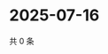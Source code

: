 # 2025-07-16

共 0 条

<!-- BEGIN ZHIHUVIDEO -->
<!-- 最后更新时间 Wed Jul 16 2025 20:23:45 GMT+0800 (China Standard Time) -->

<!-- END ZHIHUVIDEO -->
